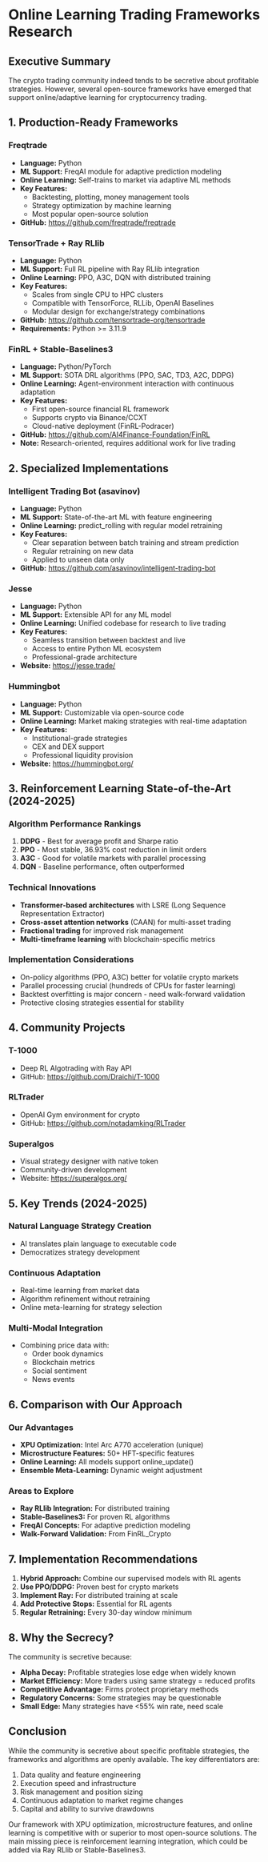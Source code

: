 # Online Learning Trading Frameworks Research

## Executive Summary
The crypto trading community indeed tends to be secretive about profitable strategies. However, several open-source frameworks have emerged that support online/adaptive learning for cryptocurrency trading.

## 1. Production-Ready Frameworks

### Freqtrade
- **Language:** Python
- **ML Support:** FreqAI module for adaptive prediction modeling
- **Online Learning:** Self-trains to market via adaptive ML methods
- **Key Features:**
  - Backtesting, plotting, money management tools
  - Strategy optimization by machine learning
  - Most popular open-source solution
- **GitHub:** https://github.com/freqtrade/freqtrade

### TensorTrade + Ray RLlib
- **Language:** Python
- **ML Support:** Full RL pipeline with Ray RLlib integration
- **Online Learning:** PPO, A3C, DQN with distributed training
- **Key Features:**
  - Scales from single CPU to HPC clusters
  - Compatible with TensorForce, RLLib, OpenAI Baselines
  - Modular design for exchange/strategy combinations
- **GitHub:** https://github.com/tensortrade-org/tensortrade
- **Requirements:** Python >= 3.11.9

### FinRL + Stable-Baselines3
- **Language:** Python/PyTorch
- **ML Support:** SOTA DRL algorithms (PPO, SAC, TD3, A2C, DDPG)
- **Online Learning:** Agent-environment interaction with continuous adaptation
- **Key Features:**
  - First open-source financial RL framework
  - Supports crypto via Binance/CCXT
  - Cloud-native deployment (FinRL-Podracer)
- **GitHub:** https://github.com/AI4Finance-Foundation/FinRL
- **Note:** Research-oriented, requires additional work for live trading

## 2. Specialized Implementations

### Intelligent Trading Bot (asavinov)
- **Language:** Python
- **ML Support:** State-of-the-art ML with feature engineering
- **Online Learning:** predict_rolling with regular model retraining
- **Key Features:**
  - Clear separation between batch training and stream prediction
  - Regular retraining on new data
  - Applied to unseen data only
- **GitHub:** https://github.com/asavinov/intelligent-trading-bot

### Jesse
- **Language:** Python
- **ML Support:** Extensible API for any ML model
- **Online Learning:** Unified codebase for research to live trading
- **Key Features:**
  - Seamless transition between backtest and live
  - Access to entire Python ML ecosystem
  - Professional-grade architecture
- **Website:** https://jesse.trade/

### Hummingbot
- **Language:** Python
- **ML Support:** Customizable via open-source code
- **Online Learning:** Market making strategies with real-time adaptation
- **Key Features:**
  - Institutional-grade strategies
  - CEX and DEX support
  - Professional liquidity provision
- **Website:** https://hummingbot.org/

## 3. Reinforcement Learning State-of-the-Art (2024-2025)

### Algorithm Performance Rankings
1. **DDPG** - Best for average profit and Sharpe ratio
2. **PPO** - Most stable, 36.93% cost reduction in limit orders
3. **A3C** - Good for volatile markets with parallel processing
4. **DQN** - Baseline performance, often outperformed

### Technical Innovations
- **Transformer-based architectures** with LSRE (Long Sequence Representation Extractor)
- **Cross-asset attention networks** (CAAN) for multi-asset trading
- **Fractional trading** for improved risk management
- **Multi-timeframe learning** with blockchain-specific metrics

### Implementation Considerations
- On-policy algorithms (PPO, A3C) better for volatile crypto markets
- Parallel processing crucial (hundreds of CPUs for faster learning)
- Backtest overfitting is major concern - need walk-forward validation
- Protective closing strategies essential for stability

## 4. Community Projects

### T-1000
- Deep RL Algotrading with Ray API
- GitHub: https://github.com/Draichi/T-1000

### RLTrader
- OpenAI Gym environment for crypto
- GitHub: https://github.com/notadamking/RLTrader

### Superalgos
- Visual strategy designer with native token
- Community-driven development
- Website: https://superalgos.org/

## 5. Key Trends (2024-2025)

### Natural Language Strategy Creation
- AI translates plain language to executable code
- Democratizes strategy development

### Continuous Adaptation
- Real-time learning from market data
- Algorithm refinement without retraining
- Online meta-learning for strategy selection

### Multi-Modal Integration
- Combining price data with:
  - Order book dynamics
  - Blockchain metrics
  - Social sentiment
  - News events

## 6. Comparison with Our Approach

### Our Advantages
- **XPU Optimization:** Intel Arc A770 acceleration (unique)
- **Microstructure Features:** 50+ HFT-specific features
- **Online Learning:** All models support online_update()
- **Ensemble Meta-Learning:** Dynamic weight adjustment

### Areas to Explore
- **Ray RLlib Integration:** For distributed training
- **Stable-Baselines3:** For proven RL algorithms
- **FreqAI Concepts:** For adaptive prediction modeling
- **Walk-Forward Validation:** From FinRL_Crypto

## 7. Implementation Recommendations

1. **Hybrid Approach:** Combine our supervised models with RL agents
2. **Use PPO/DDPG:** Proven best for crypto markets
3. **Implement Ray:** For distributed training at scale
4. **Add Protective Stops:** Essential for RL agents
5. **Regular Retraining:** Every 30-day window minimum

## 8. Why the Secrecy?

The community is secretive because:
- **Alpha Decay:** Profitable strategies lose edge when widely known
- **Market Efficiency:** More traders using same strategy = reduced profits
- **Competitive Advantage:** Firms protect proprietary methods
- **Regulatory Concerns:** Some strategies may be questionable
- **Small Edge:** Many strategies have <55% win rate, need scale

## Conclusion

While the community is secretive about specific profitable strategies, the frameworks and algorithms are openly available. The key differentiators are:
1. Data quality and feature engineering
2. Execution speed and infrastructure
3. Risk management and position sizing
4. Continuous adaptation to market regime changes
5. Capital and ability to survive drawdowns

Our framework with XPU optimization, microstructure features, and online learning is competitive with or superior to most open-source solutions. The main missing piece is reinforcement learning integration, which could be added via Ray RLlib or Stable-Baselines3.